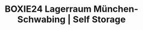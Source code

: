 ---
title: "BOXIE24 Lagerraum München-Schwabing | Self Storage"
url: /muenchen/boxie24-lagerraum-muenchen-schwabing-self-storage/
shop: Mieten
---